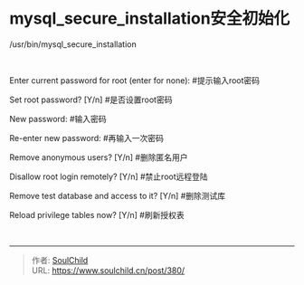 # mysql_secure_installation安全初始化

<!--more-->
/usr/bin/mysql_secure_installation

&nbsp;

Enter current password for root (enter for none): #提示输入root密码

Set root password? [Y/n] #是否设置root密码

New password: #输入密码

Re-enter new password: #再输入一次密码

Remove anonymous users? [Y/n] #删除匿名用户

Disallow root login remotely? [Y/n] #禁止root远程登陆

Remove test database and access to it? [Y/n] #删除测试库

Reload privilege tables now? [Y/n] #刷新授权表

&nbsp;


---

> 作者: [SoulChild](https://www.soulchild.cn)  
> URL: https://www.soulchild.cn/post/380/  

